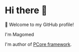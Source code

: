 # Hi there 👋

🎉 Welcome to my GitHub profile!

I'm Magomed

I'm author of [PCore framework](https://github.com/pcore-framework).